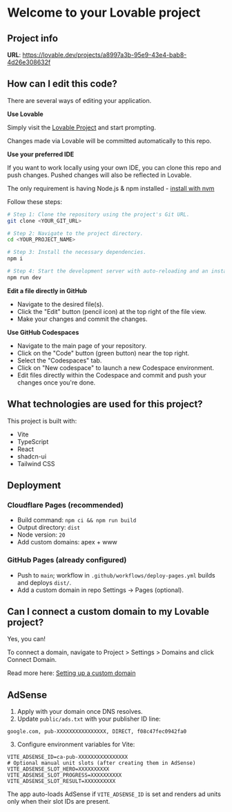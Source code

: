 # Welcome to your Lovable project

## Project info

**URL**: https://lovable.dev/projects/a8997a3b-95e9-43e4-bab8-4d26e308632f

## How can I edit this code?

There are several ways of editing your application.

**Use Lovable**

Simply visit the [Lovable Project](https://lovable.dev/projects/a8997a3b-95e9-43e4-bab8-4d26e308632f) and start prompting.

Changes made via Lovable will be committed automatically to this repo.

**Use your preferred IDE**

If you want to work locally using your own IDE, you can clone this repo and push changes. Pushed changes will also be reflected in Lovable.

The only requirement is having Node.js & npm installed - [install with nvm](https://github.com/nvm-sh/nvm#installing-and-updating)

Follow these steps:

```sh
# Step 1: Clone the repository using the project's Git URL.
git clone <YOUR_GIT_URL>

# Step 2: Navigate to the project directory.
cd <YOUR_PROJECT_NAME>

# Step 3: Install the necessary dependencies.
npm i

# Step 4: Start the development server with auto-reloading and an instant preview.
npm run dev
```

**Edit a file directly in GitHub**

- Navigate to the desired file(s).
- Click the "Edit" button (pencil icon) at the top right of the file view.
- Make your changes and commit the changes.

**Use GitHub Codespaces**

- Navigate to the main page of your repository.
- Click on the "Code" button (green button) near the top right.
- Select the "Codespaces" tab.
- Click on "New codespace" to launch a new Codespace environment.
- Edit files directly within the Codespace and commit and push your changes once you're done.

## What technologies are used for this project?

This project is built with:

- Vite
- TypeScript
- React
- shadcn-ui
- Tailwind CSS

## Deployment

### Cloudflare Pages (recommended)

- Build command: `npm ci && npm run build`
- Output directory: `dist`
- Node version: `20`
- Add custom domains: apex + www

### GitHub Pages (already configured)

- Push to `main`; workflow in `.github/workflows/deploy-pages.yml` builds and deploys `dist/`.
- Add a custom domain in repo Settings → Pages (optional).

## Can I connect a custom domain to my Lovable project?

Yes, you can!

To connect a domain, navigate to Project > Settings > Domains and click Connect Domain.

Read more here: [Setting up a custom domain](https://docs.lovable.dev/tips-tricks/custom-domain#step-by-step-guide)

## AdSense

1) Apply with your domain once DNS resolves.
2) Update `public/ads.txt` with your publisher ID line:

```
google.com, pub-XXXXXXXXXXXXXXXX, DIRECT, f08c47fec0942fa0
```

3) Configure environment variables for Vite:

```
VITE_ADSENSE_ID=ca-pub-XXXXXXXXXXXXXXXX
# Optional manual unit slots (after creating them in AdSense)
VITE_ADSENSE_SLOT_HERO=XXXXXXXXXX
VITE_ADSENSE_SLOT_PROGRESS=XXXXXXXXXX
VITE_ADSENSE_SLOT_RESULT=XXXXXXXXXX
```

The app auto-loads AdSense if `VITE_ADSENSE_ID` is set and renders ad units only when their slot IDs are present.
